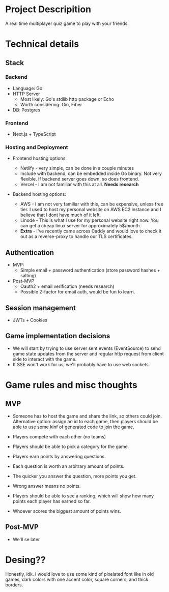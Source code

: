 #  Project Descripition
A real time multiplayer quiz game to play with your friends.

# Technical details

## Stack

### Backend
- Language: Go
- HTTP Server 
    - Most likely: Go's stdlib http package or Echo
    - Worth considering: Gin, Fiber
- DB: Postgres

### Frontend
- Next.js + TypeScript

### Hosting and Deployment
- Frontend hosting options:
    - Netlify - very simple, can be done in a couple minutes
    - Include with backend, can be embedded inside Go binary.
    Not very flexible. If backend server goes down, so does frontend.
    - Vercel - I am not familiar with this at all. **Needs research**

- Backend hosting options:
    - AWS - I am not very familiar with this, can be expensive, unless free
    tier. I used to host my personal website on AWS EC2 instance and I believe
    that I dont have much of it left.
    - Linode - This is what I use for my personal website right now. You can get a cheap
    linux server for approximately 5$/month.
    - **Extra** - I've recently came across Caddy and would love to check it out
    as a reverse-proxy to handle our TLS certificates.


## Authentication
- MVP:
    - Simple email + password authentication (store password hashes + salting)
- Post-MVP
    - Oauth2 + email verification (needs research)
    - Possible 2-factor for email auth, would be fun to learn.

## Session management
- JWTs + Cookies

## Game implementation decisions
- We will start by trying to use server sent events (EventSource) 
to send game state updates from the server and regular http request from client side
to interact with the game.
- If SSE won't work for us, we'll probably have to use web sockets.

# Game rules and misc thoughts

## MVP
- Someone has to host the game and share the link, so others could join.
Alternative option: assign an id to each game, then players should be able to use some kinf of 
generated code to join the game.

- Players compete with each other (no teams)
- Players should be able to pick a category for the game.
- Players earn points by answering questions.
- Each question is worth an arbitrary amount of points.
- The quicker you answer the question, more points you get.
- Wrong answer means no points.
- Players should be able to see a ranking, which will show 
how many points each player has earned so far.
- Whoever scores the biggest amount of points wins.

## Post-MVP
- We'll se later

# Desing??

Honestly, idk. I would love to use some kind of pixelated font like in old games,
dark colors with one accent color, square corners, and thick borders.


